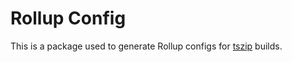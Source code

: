# Rollup Config

This is a package used to generate Rollup configs for
[tszip](https://github.com/tszip/tszip) builds.